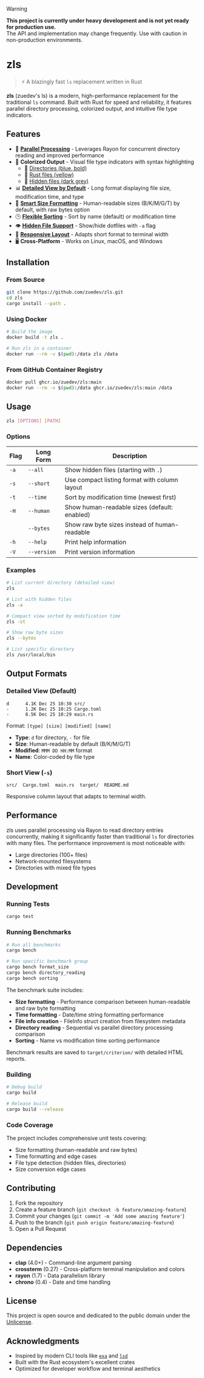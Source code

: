> [!WARNING]  
> **This project is currently under heavy development and is not yet ready for production use.**  
> The API and implementation may change frequently. Use with caution in non-production environments.

# zls

> ⚡ A blazingly fast `ls` replacement written in Rust

**zls** (zuedev's ls) is a modern, high-performance replacement for the traditional `ls` command. Built with Rust for speed and reliability, it features parallel directory processing, colorized output, and intuitive file type indicators.

## Features

- 🚀 **[Parallel Processing](src/main.rs#L112-L118)** - Leverages Rayon for concurrent directory reading and improved performance
- 🎨 **Colorized Output** - Visual file type indicators with syntax highlighting
  - 📁 [Directories (blue, bold)](src/main.rs#L148-L149)
  - 🦀 [Rust files (yellow)](src/main.rs#L150-L151)
  - 👻 [Hidden files (dark grey)](src/main.rs#L152-L153)
- 📊 **[Detailed View by Default](src/main.rs#L142-L159)** - Long format displaying file size, modification time, and type
- 📏 **[Smart Size Formatting](src/main.rs#L78-L97)** - Human-readable sizes (B/K/M/G/T) by default, with raw bytes option
- 🕒 **[Flexible Sorting](src/main.rs#L126-L134)** - Sort by name (default) or modification time
- 👁️ **[Hidden File Support](src/main.rs#L122-L124)** - Show/hide dotfiles with `-a` flag
- 📱 **[Responsive Layout](src/main.rs#L178-L184)** - Adapts short format to terminal width
- 🖥️ **Cross-Platform** - Works on Linux, macOS, and Windows

## Installation

### From Source

```bash
git clone https://github.com/zuedev/zls.git
cd zls
cargo install --path .
```

### Using Docker

```bash
# Build the image
docker build -t zls .

# Run zls in a container
docker run --rm -v $(pwd):/data zls /data
```

### From GitHub Container Registry

```bash
docker pull ghcr.io/zuedev/zls:main
docker run --rm -v $(pwd):/data ghcr.io/zuedev/zls:main /data
```

## Usage

```bash
zls [OPTIONS] [PATH]
```

### Options

| Flag | Long Form   | Description                                   |
| ---- | ----------- | --------------------------------------------- |
| `-a` | `--all`     | Show hidden files (starting with `.`)         |
| `-s` | `--short`   | Use compact listing format with column layout |
| `-t` | `--time`    | Sort by modification time (newest first)      |
| `-H` | `--human`   | Show human-readable sizes (default: enabled)  |
|      | `--bytes`   | Show raw byte sizes instead of human-readable |
| `-h` | `--help`    | Print help information                        |
| `-V` | `--version` | Print version information                     |

### Examples

```bash
# List current directory (detailed view)
zls

# List with hidden files
zls -a

# Compact view sorted by modification time
zls -st

# Show raw byte sizes
zls --bytes

# List specific directory
zls /usr/local/bin
```

## Output Formats

### Detailed View (Default)

```
d      4.1K Dec 25 10:30 src/
-      1.2K Dec 25 10:25 Cargo.toml
-      8.5K Dec 25 10:29 main.rs
```

Format: `[type] [size] [modified] [name]`

- **Type**: `d` for directory, `-` for file
- **Size**: Human-readable by default (B/K/M/G/T)
- **Modified**: `MMM DD HH:MM` format
- **Name**: Color-coded by file type

### Short View (`-s`)

```
src/  Cargo.toml  main.rs  target/  README.md
```

Responsive column layout that adapts to terminal width.

## Performance

zls uses parallel processing via Rayon to read directory entries concurrently, making it significantly faster than traditional `ls` for directories with many files. The performance improvement is most noticeable with:

- Large directories (100+ files)
- Network-mounted filesystems
- Directories with mixed file types

## Development

### Running Tests

```bash
cargo test
```

### Running Benchmarks

```bash
# Run all benchmarks
cargo bench

# Run specific benchmark group
cargo bench format_size
cargo bench directory_reading
cargo bench sorting
```

The benchmark suite includes:

- **Size formatting** - Performance comparison between human-readable and raw byte formatting
- **Time formatting** - Date/time string formatting performance
- **File info creation** - FileInfo struct creation from filesystem metadata
- **Directory reading** - Sequential vs parallel directory processing comparison
- **Sorting** - Name vs modification time sorting performance

Benchmark results are saved to `target/criterion/` with detailed HTML reports.

### Building

```bash
# Debug build
cargo build

# Release build
cargo build --release
```

### Code Coverage

The project includes comprehensive unit tests covering:

- Size formatting (human-readable and raw bytes)
- Time formatting and edge cases
- File type detection (hidden files, directories)
- Size conversion edge cases

## Contributing

1. Fork the repository
2. Create a feature branch (`git checkout -b feature/amazing-feature`)
3. Commit your changes (`git commit -m 'Add some amazing feature'`)
4. Push to the branch (`git push origin feature/amazing-feature`)
5. Open a Pull Request

## Dependencies

- **clap** (4.0+) - Command-line argument parsing
- **crossterm** (0.27) - Cross-platform terminal manipulation and colors
- **rayon** (1.7) - Data parallelism library
- **chrono** (0.4) - Date and time handling

## License

This project is open source and dedicated to the public domain under the [Unlicense](LICENSE).

## Acknowledgments

- Inspired by modern CLI tools like [`exa`](https://github.com/ogham/exa) and [`lsd`](https://github.com/lsd-rs/lsd)
- Built with the Rust ecosystem's excellent crates
- Optimized for developer workflow and terminal aesthetics
